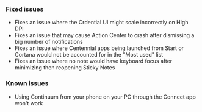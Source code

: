 ### Fixed issues
- Fixes an issue where the Crdential UI might scale incorrectly on High DPI
- Fixes an issue that may cause Action Center to crash after dismissing a big number of notifications
- Fixes an issue where Centennial apps being launched from Start or Cortana would not be accounted for in the "Most used" list
- Fixes an issue where no note would have keyboard focus after minimizing then reopening Sticky Notes

### Known issues
- Using Continuum from your phone on your PC through the Connect app won't work